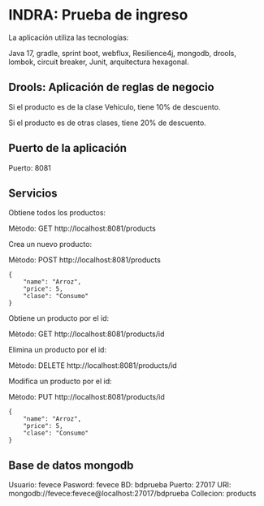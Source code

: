 # **INDRA: Prueba de ingreso** 
La aplicación utiliza las tecnologías:

Java 17, gradle, sprint boot, webflux, Resilience4j, mongodb, drools, lombok, circuit breaker, Junit, arquitectura hexagonal.

## **Drools: Aplicación de reglas de negocio**
Si el producto es de la clase Vehiculo, tiene 10% de descuento.

Si el producto es de otras clases, tiene 20% de descuento.

## **Puerto de la aplicación**
Puerto: 8081

## **Servicios**
Obtiene todos los productos:

Mètodo: GET
http://localhost:8081/products


Crea un nuevo producto:

Mètodo: POST
http://localhost:8081/products
```
{
    "name": "Arroz",
    "price": 5,
    "clase": "Consumo"
}
```

Obtiene un producto por el id:

Mètodo: GET
http://localhost:8081/products/id


Elimina un producto por el id:

Mètodo: DELETE
http://localhost:8081/products/id


Modifica un producto por el id:

Mètodo: PUT
http://localhost:8081/products/id
```
{
    "name": "Arroz",
    "price": 5,
    "clase": "Consumo"
}
```
## **Base de datos mongodb**
Usuario: fevece
Pasword: fevece
BD: bdprueba
Puerto: 27017
URI: mongodb://fevece:fevece@localhost:27017/bdprueba
Collecion: products